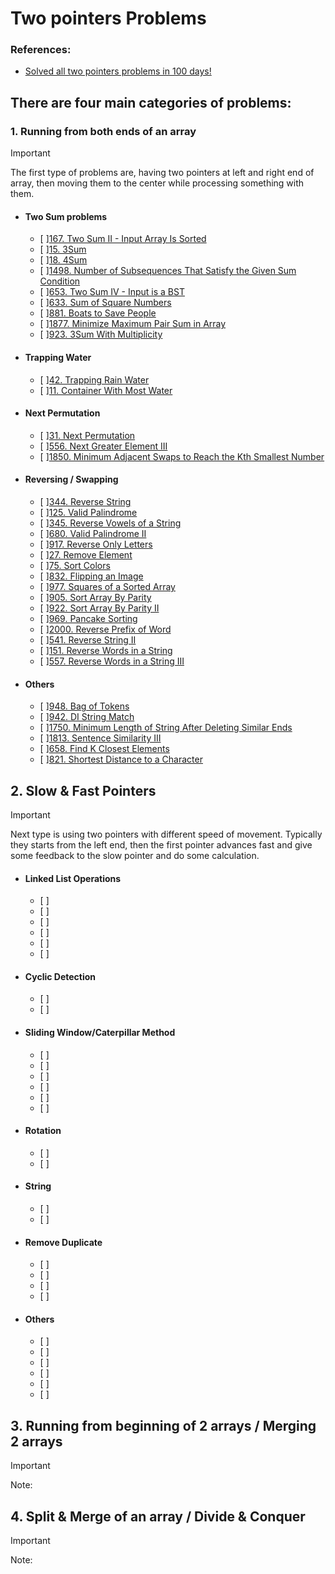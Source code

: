 # Two pointers Problems

### References:
- [Solved all two pointers problems in 100 days!](https://leetcode.com/discuss/study-guide/1688903/Solved-all-two-pointers-problems-in-100-days)

## There are four main categories of problems:
   ###  1. Running from both ends of an array   
   > [!IMPORTANT]
   > The first type of problems are, having two pointers at left and right end of array, then moving them to the center while processing something with them.
      
   - #### Two Sum problems
      - [ ][167. Two Sum II - Input Array Is Sorted](https://leetcode.com/problems/two-sum-ii-input-array-is-sorted/)
      - [ ][15. 3Sum](https://leetcode.com/problems/3sum/)
      - [ ][18. 4Sum](https://leetcode.com/problems/4sum/)
      - [ ][1498. Number of Subsequences That Satisfy the Given Sum Condition](https://leetcode.com/problems/number-of-subsequences-that-satisfy-the-given-sum-condition/)
      - [ ][653. Two Sum IV - Input is a BST](https://leetcode.com/problems/two-sum-iv-input-is-a-bst/)
      - [ ][633. Sum of Square Numbers](https://leetcode.com/problems/sum-of-square-numbers/)
      - [ ][881. Boats to Save People](https://leetcode.com/problems/boats-to-save-people/)
      - [ ][1877. Minimize Maximum Pair Sum in Array](https://leetcode.com/problems/minimize-maximum-pair-sum-in-array/)
      - [ ][923. 3Sum With Multiplicity](https://leetcode.com/problems/3sum-with-multiplicity/)
   
   - #### Trapping Water
      - [ ][42. Trapping Rain Water](https://leetcode.com/problems/trapping-rain-water/)
      - [ ][11. Container With Most Water](https://leetcode.com/problems/container-with-most-water/)
   
   
   - #### Next Permutation
      - [ ][31. Next Permutation](https://leetcode.com/problems/next-permutation/)
      - [ ][556. Next Greater Element III](https://leetcode.com/problems/next-greater-element-iii/)
      - [ ][1850. Minimum Adjacent Swaps to Reach the Kth Smallest Number](https://leetcode.com/problems/minimum-adjacent-swaps-to-reach-the-kth-smallest-number/)
   
   
   - #### Reversing / Swapping
      - [ ][344. Reverse String](https://leetcode.com/problems/reverse-string/)
      - [ ][125. Valid Palindrome](https://leetcode.com/problems/valid-palindrome/)
      - [ ][345. Reverse Vowels of a String](https://leetcode.com/problems/reverse-vowels-of-a-string/)
      - [ ][680. Valid Palindrome II](https://leetcode.com/problems/valid-palindrome-ii/)
      - [ ][917. Reverse Only Letters](https://leetcode.com/problems/reverse-only-letters/)
      - [ ][27. Remove Element](https://leetcode.com/problems/remove-element/)
      - [ ][75. Sort Colors](https://leetcode.com/problems/sort-colors/)
      - [ ][832. Flipping an Image](https://leetcode.com/problems/flipping-an-image/)
      - [ ][977. Squares of a Sorted Array](https://leetcode.com/problems/squares-of-a-sorted-array/)
      - [ ][905. Sort Array By Parity](https://leetcode.com/problems/sort-array-by-parity/)
      - [ ][922. Sort Array By Parity II](https://leetcode.com/problems/sort-array-by-parity-ii/)
      - [ ][969. Pancake Sorting](https://leetcode.com/problems/pancake-sorting/)
      - [ ][2000. Reverse Prefix of Word](https://leetcode.com/problems/reverse-prefix-of-word/)
      - [ ][541. Reverse String II](https://leetcode.com/problems/reverse-string-ii/)
      - [ ][151. Reverse Words in a String](https://leetcode.com/problems/reverse-words-in-a-string/)
      - [ ][557. Reverse Words in a String III](https://leetcode.com/problems/reverse-words-in-a-string-iii/)
   
   - #### Others
      - [ ][948. Bag of Tokens](https://leetcode.com/problems/bag-of-tokens/)
      - [ ][942. DI String Match](https://leetcode.com/problems/di-string-match/)
      - [ ][1750. Minimum Length of String After Deleting Similar Ends](https://leetcode.com/problems/minimum-length-of-string-after-deleting-similar-ends/)
      - [ ][1813. Sentence Similarity III](https://leetcode.com/problems/sentence-similarity-iii/)
      - [ ][658. Find K Closest Elements](https://leetcode.com/problems/find-k-closest-elements/)
      - [ ][821. Shortest Distance to a Character](https://leetcode.com/problems/shortest-distance-to-a-character/)

   ## 2. Slow & Fast Pointers
   > [!IMPORTANT]
   > Next type is using two pointers with different speed of movement. Typically they starts from the left end, then the first pointer advances fast and give some feedback to the slow pointer and do some calculation.

   - #### Linked List Operations
      - [ ][](https://leetcode.com/problems/linked-list-cycle/)
      - [ ][](https://leetcode.com/problems/linked-list-cycle-ii/)
      - [ ][](https://leetcode.com/problems/remove-nth-node-from-end-of-list/)
      - [ ][](https://leetcode.com/problems/rotate-list/)
      - [ ][](https://leetcode.com/problems/reorder-list/)
      - [ ][](https://leetcode.com/problems/palindrome-linked-list/)


   - #### Cyclic Detection
      - [ ][](https://leetcode.com/problems/find-the-duplicate-number/)
      - [ ][](https://leetcode.com/problems/circular-array-loop/)


   - #### Sliding Window/Caterpillar Method
      - [ ][](https://leetcode.com/problems/number-of-subarrays-with-bounded-maximum/)
      - [ ][](https://leetcode.com/problems/find-k-th-smallest-pair-distance/)
      - [ ][](https://leetcode.com/problems/moving-stones-until-consecutive-ii/)
      - [ ][](https://leetcode.com/problems/count-pairs-of-nodes/)
      - [ ][](https://leetcode.com/problems/count-binary-substrings/)
      - [ ][](https://leetcode.com/problems/k-diff-pairs-in-an-array/)


   - #### Rotation
      - [ ][](https://leetcode.com/problems/rotating-the-box/)
      - [ ][](https://leetcode.com/problems/rotate-array/)


   - #### String
      - [ ][](https://leetcode.com/problems/string-compression/)
      - [ ][](https://leetcode.com/problems/last-substring-in-lexicographical-order/)


   - #### Remove Duplicate
      - [ ][](https://leetcode.com/problems/remove-duplicates-from-sorted-array/)
      - [ ][](https://leetcode.com/problems/remove-duplicates-from-sorted-array-ii/)
      - [ ][](https://leetcode.com/problems/remove-duplicates-from-sorted-list-ii/)
      - [ ][](https://leetcode.com/problems/duplicate-zeros/)


   - #### Others
      - [ ][](https://leetcode.com/problems/statistics-from-a-large-sample/)
      - [ ][](https://leetcode.com/problems/partition-labels/)
      - [ ][](https://leetcode.com/problems/magical-string/)
      - [ ][](https://leetcode.com/problems/friends-of-appropriate-ages/)
      - [ ][](https://leetcode.com/problems/longest-mountain-in-array/)
      - [ ][](https://leetcode.com/problems/shortest-subarray-to-be-removed-to-make-array-sorted/)

   ## 3. Running from beginning of 2 arrays / Merging 2 arrays
   > [!IMPORTANT]
   > Note:

   ## 4. Split & Merge of an array / Divide & Conquer
   > [!IMPORTANT]
   > Note:
